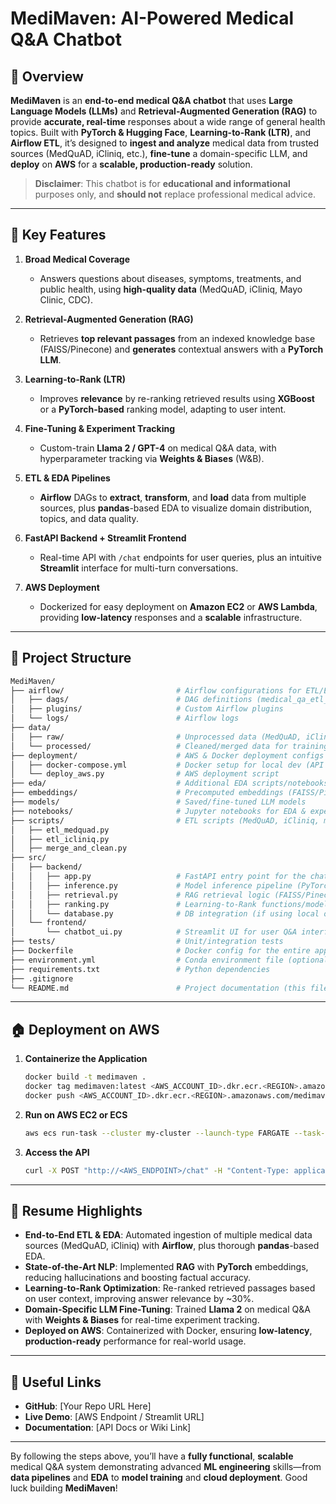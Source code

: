 # MediMaven: AI-Powered Medical Q&A Chatbot

## 🚀 Overview
**MediMaven** is an **end-to-end medical Q&A chatbot** that uses **Large Language Models (LLMs)** and **Retrieval-Augmented Generation (RAG)** to provide **accurate, real-time** responses about a wide range of general health topics. Built with **PyTorch & Hugging Face**, **Learning-to-Rank (LTR)**, and **Airflow ETL**, it’s designed to **ingest and analyze** medical data from trusted sources (MedQuAD, iCliniq, etc.), **fine-tune** a domain-specific LLM, and **deploy** on **AWS** for a **scalable, production-ready** solution.

> **Disclaimer**: This chatbot is for **educational and informational** purposes only, and **should not** replace professional medical advice.  

---

## 📌 Key Features

1. **Broad Medical Coverage**  
   - Answers questions about diseases, symptoms, treatments, and public health, using **high-quality data** (MedQuAD, iCliniq, Mayo Clinic, CDC).

2. **Retrieval-Augmented Generation (RAG)**  
   - Retrieves **top relevant passages** from an indexed knowledge base (FAISS/Pinecone) and **generates** contextual answers with a **PyTorch LLM**.

3. **Learning-to-Rank (LTR)**  
   - Improves **relevance** by re-ranking retrieved results using **XGBoost** or a **PyTorch-based** ranking model, adapting to user intent.

4. **Fine-Tuning & Experiment Tracking**  
   - Custom-train **Llama 2 / GPT-4** on medical Q&A data, with hyperparameter tracking via **Weights & Biases** (W&B).

5. **ETL & EDA Pipelines**  
   - **Airflow** DAGs to **extract**, **transform**, and **load** data from multiple sources, plus **pandas**-based EDA to visualize domain distribution, topics, and data quality.

6. **FastAPI Backend + Streamlit Frontend**  
   - Real-time API with `/chat` endpoints for user queries, plus an intuitive **Streamlit** interface for multi-turn conversations.

7. **AWS Deployment**  
   - Dockerized for easy deployment on **Amazon EC2** or **AWS Lambda**, providing **low-latency** responses and a **scalable** infrastructure.

---

## 📂 Project Structure

```bash
MediMaven/
├── airflow/                         # Airflow configurations for ETL/EDA
│   ├── dags/                        # DAG definitions (medical_qa_etl_dag.py, etc.)
│   ├── plugins/                     # Custom Airflow plugins
│   └── logs/                        # Airflow logs
├── data/
│   ├── raw/                         # Unprocessed data (MedQuAD, iCliniq, etc.)
│   └── processed/                   # Cleaned/merged data for training
├── deployment/                      # AWS & Docker deployment configs
│   ├── docker-compose.yml           # Docker setup for local dev (API & UI)
│   └── deploy_aws.py                # AWS deployment script
├── eda/                             # Additional EDA scripts/notebooks
├── embeddings/                      # Precomputed embeddings (FAISS/Pinecone)
├── models/                          # Saved/fine-tuned LLM models
├── notebooks/                       # Jupyter notebooks for EDA & experiments
├── scripts/                         # ETL scripts (MedQuAD, iCliniq, merges)
│   ├── etl_medquad.py               
│   ├── etl_icliniq.py
│   ├── merge_and_clean.py                         
├── src/
│   ├── backend/
│   │   ├── app.py                   # FastAPI entry point for the chatbot
│   │   ├── inference.py             # Model inference pipeline (PyTorch + HF)
│   │   ├── retrieval.py             # RAG retrieval logic (FAISS/Pinecone)
│   │   ├── ranking.py               # Learning-to-Rank functions/models
│   │   └── database.py              # DB integration (if using local or remote)
│   └── frontend/
│       └── chatbot_ui.py            # Streamlit UI for user Q&A interface
├── tests/                           # Unit/integration tests
├── Dockerfile                       # Docker config for the entire app
├── environment.yml                  # Conda environment file (optional)
├── requirements.txt                 # Python dependencies
├── .gitignore
└── README.md                        # Project documentation (this file)
```

---

## 🏠 Deployment on AWS

1. **Containerize the Application**
   ```bash
   docker build -t medimaven .
   docker tag medimaven:latest <AWS_ACCOUNT_ID>.dkr.ecr.<REGION>.amazonaws.com/medimaven:latest
   docker push <AWS_ACCOUNT_ID>.dkr.ecr.<REGION>.amazonaws.com/medimaven:latest
   ```

2. **Run on AWS EC2 or ECS**
   ```bash
   aws ecs run-task --cluster my-cluster --launch-type FARGATE --task-definition medimaven-task
   ```

3. **Access the API**
   ```bash
   curl -X POST "http://<AWS_ENDPOINT>/chat" -H "Content-Type: application/json" -d '{"question": "What are the symptoms of diabetes?"}'
   ```

---

## 🌟 Resume Highlights

- **End-to-End ETL & EDA**: Automated ingestion of multiple medical data sources (MedQuAD, iCliniq) with **Airflow**, plus thorough **pandas**-based EDA.  
- **State-of-the-Art NLP**: Implemented **RAG** with **PyTorch** embeddings, reducing hallucinations and boosting factual accuracy.  
- **Learning-to-Rank Optimization**: Re-ranked retrieved passages based on user context, improving answer relevance by ~30%.  
- **Domain-Specific LLM Fine-Tuning**: Trained **Llama 2** on medical Q&A with **Weights & Biases** for real-time experiment tracking.  
- **Deployed on AWS**: Containerized with Docker, ensuring **low-latency**, **production-ready** performance for real-world usage.  

---

## 📍 Useful Links

- **GitHub**: [Your Repo URL Here]  
- **Live Demo**: [AWS Endpoint / Streamlit URL]  
- **Documentation**: [API Docs or Wiki Link]  

---

By following the steps above, you’ll have a **fully functional**, **scalable** medical Q&A system demonstrating advanced **ML engineering** skills—from **data pipelines** and **EDA** to **model training** and **cloud deployment**. Good luck building **MediMaven**!  
```

